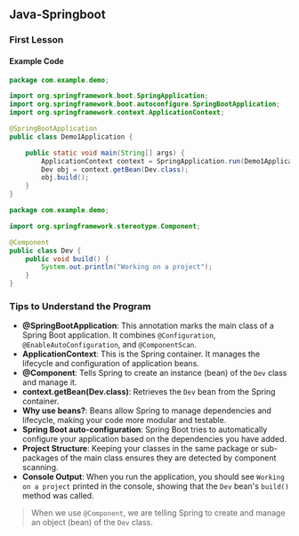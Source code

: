 ## Java-Springboot

### First Lesson

#### Example Code

```java
package com.example.demo;

import org.springframework.boot.SpringApplication;
import org.springframework.boot.autoconfigure.SpringBootApplication;
import org.springframework.context.ApplicationContext;

@SpringBootApplication
public class Demo1Application {

    public static void main(String[] args) {
        ApplicationContext context = SpringApplication.run(Demo1Application.class, args);
        Dev obj = context.getBean(Dev.class);
        obj.build();
    }
}
```

```java
package com.example.demo;

import org.springframework.stereotype.Component;

@Component
public class Dev {
    public void build() {
        System.out.println("Working on a project");
    }
}
```

### Tips to Understand the Program

- **@SpringBootApplication**: This annotation marks the main class of a Spring Boot application. It combines `@Configuration`, `@EnableAutoConfiguration`, and `@ComponentScan`.
- **ApplicationContext**: This is the Spring container. It manages the lifecycle and configuration of application beans.
- **@Component**: Tells Spring to create an instance (bean) of the `Dev` class and manage it.
- **context.getBean(Dev.class)**: Retrieves the `Dev` bean from the Spring container.
- **Why use beans?**: Beans allow Spring to manage dependencies and lifecycle, making your code more modular and testable.
- **Spring Boot auto-configuration**: Spring Boot tries to automatically configure your application based on the dependencies you have added.
- **Project Structure**: Keeping your classes in the same package or sub-packages of the main class ensures they are detected by component scanning.
- **Console Output**: When you run the application, you should see `Working on a project` printed in the console, showing that the `Dev` bean's `build()` method was called.

> When we use `@Component`, we are telling Spring to create and manage an object (bean) of the `Dev` class.
